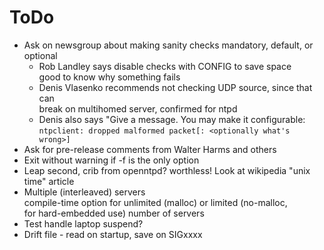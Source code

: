 ToDo
====

- Ask on newsgroup about making sanity checks mandatory, default, or optional  
   - Rob Landley says disable checks with CONFIG to save space  
     good to know why something fails
   - Denis Vlasenko recommends not checking UDP source, since that can  
     break on multihomed server, confirmed for ntpd
   - Denis also says "Give a message. You may make it configurable:  
     `ntpclient: dropped malformed packet[: <optionally what's wrong>]`
- Ask for pre-release comments from Walter Harms and others
- Exit without warning if -f is the only option
- Leap second, crib from openntpd?  worthless!  Look at wikipedia "unix time" article
- Multiple (interleaved) servers  
  compile-time option for unlimited (malloc) or limited (no-malloc,  
  for hard-embedded use) number of servers
- Test handle laptop suspend?
- Drift file - read on startup, save on SIGxxxx

